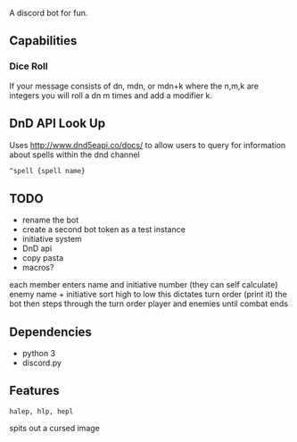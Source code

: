 A discord bot for fun.

## Capabilities

### Dice Roll
If your message consists of dn, mdn, or mdn+k  where the n,m,k are integers you will roll a dn m times and add a modifier k.

## DnD API Look Up
Uses http://www.dnd5eapi.co/docs/ to allow users to query for information about spells within the dnd channel

```bash
^spell {spell name}
```

## TODO

- rename the bot
- create a second bot token as a test instance
- initiative system
- DnD api
- copy pasta
- macros?

each member enters name and initiative number (they can self calculate)
enemy name + initiative
sort high to low
this dictates turn order (print it)
the bot then steps through the turn order player and enemies until combat ends

## Dependencies

- python 3
- discord.py


## Features
```
halep, hlp, hepl
```
spits out a cursed image
